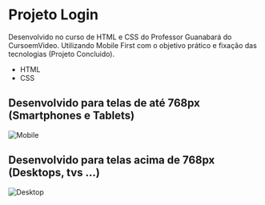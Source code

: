 # Projeto Login

Desenvolvido no curso de HTML e CSS do Professor Guanabará do CursoemVideo. Utilizando Mobile First com o objetivo prático e fixação das tecnologias (Projeto Concluido).

- HTML
- CSS

## Desenvolvido para telas de até 768px (Smartphones e Tablets)

![Mobile](https://github.com/user-attachments/assets/f0c5de5c-ea5e-426a-872e-5c0cbfe98a5b)


## Desenvolvido para telas acima de 768px (Desktops, tvs ...)

![Desktop](https://github.com/user-attachments/assets/eb2eb849-7055-4a46-a211-8ff94a45e63c)
